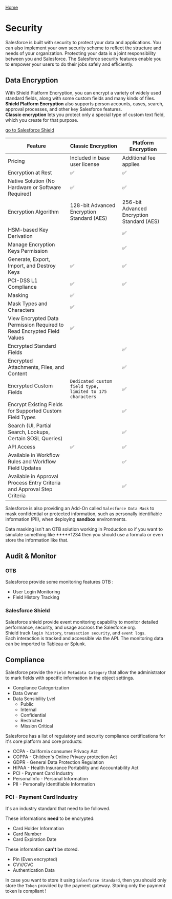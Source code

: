 [Home](../../README.md)
# Security
Salesforce is built with security to protect your data and applications. You can also implement your own security scheme to reflect the structure and needs of your organization. Protecting your data is a joint responsibility between you and Salesforce. The Salesforce security features enable you to empower your users to do their jobs safely and efficiently.

## Data Encryption

With Shield Platform Encryption, you can encrypt a variety of widely used standard fields, along with some custom fields and many kinds of files.\
**Shield Platform Encryption** also supports person accounts, cases, search, approval processes, and other key Salesforce features.\
**Classic encryption** lets you protect only a special type of custom text field, which you create for that purpose.

[go to Salesforce Shield](../Product%20&%20Clouds/addOn_SalesforceShield.md)

| Feature| Classic Encryption| Platform Encryption|
|--|--|--|
| Pricing| Included in base user license | Additional fee applies |
| Encryption at Rest| ✅| ✅|
| Native Solution (No Hardware or Software Required)  | ✅| ✅|
| Encryption Algorithm| 128-bit Advanced Encryption Standard (AES) | 256-bit Advanced Encryption Standard (AES) |
| HSM-based Key Derivation| |✅|
| Manage Encryption Keys Permission| |✅|
| Generate, Export, Import, and Destroy Keys| ✅| ✅|
| PCI-DSS L1 Compliance | ✅| ✅|
| Masking| ✅|
| Mask Types and Characters  | ✅|
| View Encrypted Data Permission Required to Read Encrypted Field Values | ✅ | 
| Encrypted Standard Fields| |✅|
| Encrypted Attachments, Files, and Content|| ✅|
| Encrypted Custom Fields| `Dedicated custom field type, limited to 175 characters` | ✅ |
| Encrypt Existing Fields for Supported Custom Field Types | |✅|
| Search (UI, Partial Search, Lookups, Certain SOSL Queries) | |✅|
| API Access| ✅| ✅|
| Available in Workflow Rules and Workflow Field Updates || ✅|
| Available in Approval Process Entry Criteria and Approval Step Criteria || ✅ |


Salesforce is also providing an Add-On called `Salesforce Data Mask` to mask confidential or protected information, such as personally identifiable information (PII), when deploying **sandbox** environments.

Data masking isn't an OTB solution working in Production so if you want to simulate something like *****1234 then you should use a formula or even store the information like that.

## Audit & Monitor
### OTB
Salesforce provide some monitoring features OTB :
- User Login Monitoring
- Field History Tracking

### Salesforce Shield
Salesforce shield provide event monitoring capability to monitor detailed performance, security, and usage accross the Salesforce org.\
Shield track `login history`, `transaction security`, and `event logs`.\
Each interaction is tracked and accessible via the API. The monitoring data can be imported to Tableau or Splunk.

## Compliance
Salesforce provide the `Field Metadata Category` that allow the administrator to mark fields with specific information in the object settings.
- Conpliance Categorization
- Data Owner
- Data Sensibility Lvel
    - Public
    - Internal
    - Confidential
    - Restricted
    - Mission Critical

Salesforce has a list of regulatory and security compliance certifications for it's core platform and core products:
- CCPA - California consumer Privacy Act
- COPPA - Children's Online Privacy protection Act
- GDPR - General Data Protection Regulation
- HIPAA - Health Insurance Portability and Accountability Act
- PCI - Payment Card Industry
- PersonalInfo - Personal Information
- PII - Personally Identifiable Information

### PCI - Payment Card Industry
It's an industry standard that need to be followed.

These informations **need** to be encrypted:
- Card Holder Information
- Card Number
- Card Expiration Date

These information **can't** be stored.
- Pin (Even encrypted)
- CVV/CVC
- Authentication Data

In case you want to store it using `Salesforce Standard`, then you should only store the `Token` provided by the payment gateway. Storing only the payment token is compliant !
